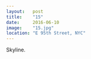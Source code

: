 ```yaml
---
layout:   post
title:    "15"
date:     2016-06-10
image:    "15.jpg"
location: "E 95th Street, NYC"
---
```


Skyline.
